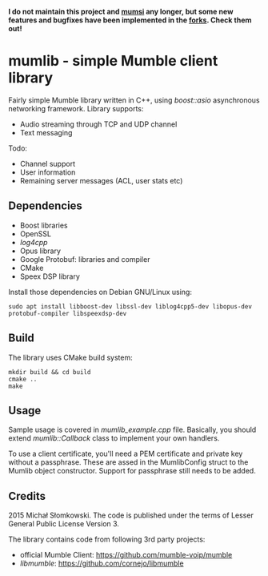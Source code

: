 **I do not maintain this project and [mumsi](https://github.com/slomkowski/mumsi) any longer, but some new features and bugfixes have been implemented in the [forks](https://github.com/slomkowski/mumlib/network). Check them out!**

# mumlib - simple Mumble client library

Fairly simple Mumble library written in C++, using *boost::asio* asynchronous networking framework. Library supports:

* Audio streaming through TCP and UDP channel
* Text messaging

Todo:

* Channel support
* User information
* Remaining server messages (ACL, user stats etc)

## Dependencies

* Boost libraries
* OpenSSL
* *log4cpp*
* Opus library
* Google Protobuf: libraries and compiler
* CMake
* Speex DSP library

Install those dependencies on Debian GNU/Linux using:
```
sudo apt install libboost-dev libssl-dev liblog4cpp5-dev libopus-dev protobuf-compiler libspeexdsp-dev
```

## Build

The library uses CMake build system:

```
mkdir build && cd build
cmake ..
make
```

## Usage

Sample usage is covered in *mumlib_example.cpp* file. Basically, you should extend *mumlib::Callback* class
to implement your own handlers.

To use a client certificate, you'll need a PEM certificate and private key without a passphrase. These are assed in the MumlibConfig struct to the Mumlib object constructor. Support for passphrase still needs to be added.

## Credits

2015 Michał Słomkowski. The code is published under the terms of Lesser General Public License Version 3.

The library contains code from following 3rd party projects:

* official Mumble Client: https://github.com/mumble-voip/mumble
* *libmumble*: https://github.com/cornejo/libmumble
